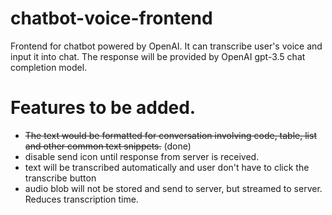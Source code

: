 # chatbot-voice-frontend
Frontend for chatbot powered by OpenAI. It can transcribe user's voice and input it into chat. The response will be provided by OpenAI gpt-3.5 chat completion model.

# Features to be added. 
- ~~The text would be formatted for conversation involving code, table, list and other common text snippets.~~ (done)
-  disable send icon until response from server is received. 
- text will be transcribed automatically and user don't have to click the transcribe button
- audio blob will not be stored and send to server, but streamed to server. Reduces transcription time.
